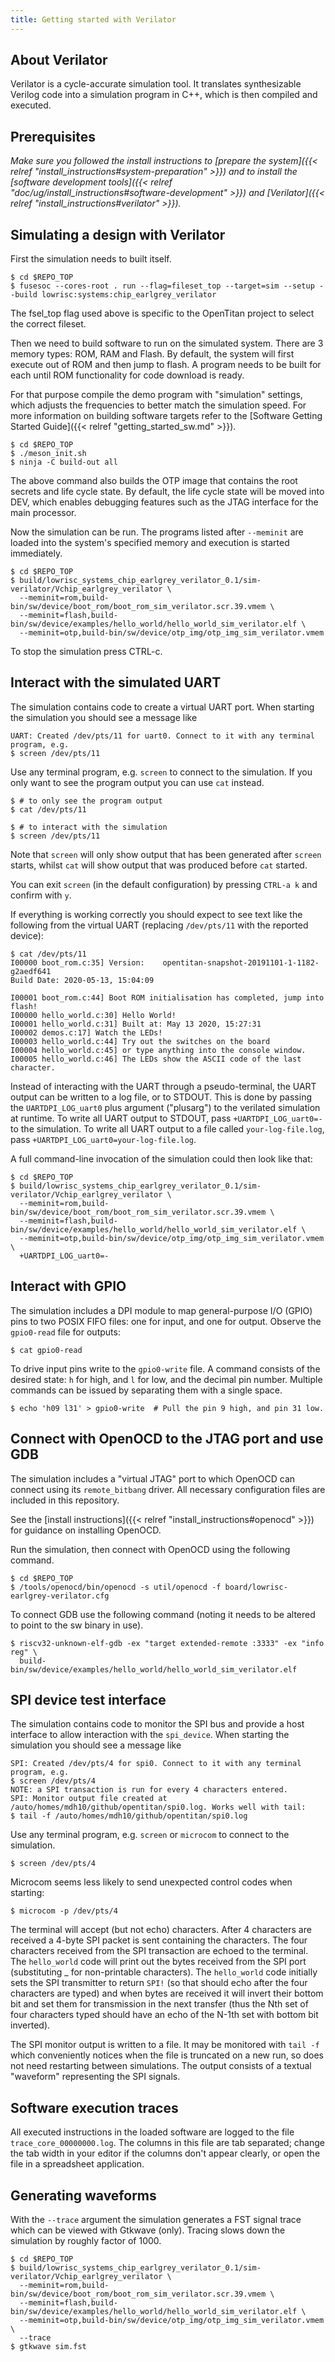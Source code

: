 ```yaml
---
title: Getting started with Verilator
---
```


## About Verilator

Verilator is a cycle-accurate simulation tool.
It translates synthesizable Verilog code into a simulation program in C++, which is then compiled and executed.

<!-- TODO: Switch all calls to fusesoc and the Verilated system to refer to Meson, once it supports fusesoc. -->

## Prerequisites

_Make sure you followed the install instructions to [prepare the system]({{< relref "install_instructions#system-preparation" >}}) and to install the [software development tools]({{< relref "doc/ug/install_instructions#software-development" >}}) and [Verilator]({{< relref "install_instructions#verilator" >}})._

## Simulating a design with Verilator

First the simulation needs to built itself.

```console
$ cd $REPO_TOP
$ fusesoc --cores-root . run --flag=fileset_top --target=sim --setup --build lowrisc:systems:chip_earlgrey_verilator
```
The fsel_top flag used above is specific to the OpenTitan project to select the correct fileset.


Then we need to build software to run on the simulated system.
There are 3 memory types: ROM, RAM and Flash.
By default, the system will first execute out of ROM and then jump to flash.
A program needs to be built for each until ROM functionality for code download is ready.

For that purpose compile the demo program with "simulation" settings, which adjusts the frequencies to better match the simulation speed.
For more information on building software targets refer to the [Software Getting Started Guide]({{< relref "getting_started_sw.md" >}}).

```console
$ cd $REPO_TOP
$ ./meson_init.sh
$ ninja -C build-out all
```

The above command also builds the OTP image that contains the root secrets and life cycle state.
By default, the life cycle state will be moved into DEV, which enables debugging features such as the JTAG interface for the main processor.

Now the simulation can be run.
The programs listed after `--meminit` are loaded into the system's specified memory and execution is started immediately.

```console
$ cd $REPO_TOP
$ build/lowrisc_systems_chip_earlgrey_verilator_0.1/sim-verilator/Vchip_earlgrey_verilator \
  --meminit=rom,build-bin/sw/device/boot_rom/boot_rom_sim_verilator.scr.39.vmem \
  --meminit=flash,build-bin/sw/device/examples/hello_world/hello_world_sim_verilator.elf \
  --meminit=otp,build-bin/sw/device/otp_img/otp_img_sim_verilator.vmem
```

To stop the simulation press CTRL-c.

## Interact with the simulated UART

The simulation contains code to create a virtual UART port.
When starting the simulation you should see a message like

```console
UART: Created /dev/pts/11 for uart0. Connect to it with any terminal program, e.g.
$ screen /dev/pts/11
```

Use any terminal program, e.g. `screen` to connect to the simulation.
If you only want to see the program output you can use `cat` instead.

```console
$ # to only see the program output
$ cat /dev/pts/11

$ # to interact with the simulation
$ screen /dev/pts/11
```

Note that `screen` will only show output that has been generated after `screen` starts, whilst `cat` will show output that was produced before `cat` started.

You can exit `screen` (in the default configuration) by pressing `CTRL-a k` and confirm with `y`.

If everything is working correctly you should expect to see text like the following from the virtual UART (replacing `/dev/pts/11` with the reported device):

```console
$ cat /dev/pts/11
I00000 boot_rom.c:35] Version:    opentitan-snapshot-20191101-1-1182-g2aedf641
Build Date: 2020-05-13, 15:04:09

I00001 boot_rom.c:44] Boot ROM initialisation has completed, jump into flash!
I00000 hello_world.c:30] Hello World!
I00001 hello_world.c:31] Built at: May 13 2020, 15:27:31
I00002 demos.c:17] Watch the LEDs!
I00003 hello_world.c:44] Try out the switches on the board
I00004 hello_world.c:45] or type anything into the console window.
I00005 hello_world.c:46] The LEDs show the ASCII code of the last character.
```

Instead of interacting with the UART through a pseudo-terminal, the UART output can be written to a log file, or to STDOUT.
This is done by passing the `UARTDPI_LOG_uart0` plus argument ("plusarg") to the verilated simulation at runtime.
To write all UART output to STDOUT, pass `+UARTDPI_LOG_uart0=-` to the simulation.
To write all UART output to a file called `your-log-file.log`, pass `+UARTDPI_LOG_uart0=your-log-file.log`.

A full command-line invocation of the simulation could then look like that:
```console
$ cd $REPO_TOP
$ build/lowrisc_systems_chip_earlgrey_verilator_0.1/sim-verilator/Vchip_earlgrey_verilator \
  --meminit=rom,build-bin/sw/device/boot_rom/boot_rom_sim_verilator.scr.39.vmem \
  --meminit=flash,build-bin/sw/device/examples/hello_world/hello_world_sim_verilator.elf \
  --meminit=otp,build-bin/sw/device/otp_img/otp_img_sim_verilator.vmem \
  +UARTDPI_LOG_uart0=-
```

## Interact with GPIO

The simulation includes a DPI module to map general-purpose I/O (GPIO) pins to two POSIX FIFO files: one for input, and one for output.
Observe the `gpio0-read` file for outputs:

```console
$ cat gpio0-read
```

To drive input pins write to the `gpio0-write` file.
A command consists of the desired state: `h` for high, and `l` for low, and the decimal pin number.
Multiple commands can be issued by separating them with a single space.

```console
$ echo 'h09 l31' > gpio0-write  # Pull the pin 9 high, and pin 31 low.
```


## Connect with OpenOCD to the JTAG port and use GDB

The simulation includes a "virtual JTAG" port to which OpenOCD can connect using its `remote_bitbang` driver.
All necessary configuration files are included in this repository.

See the [install instructions]({{< relref "install_instructions#openocd" >}}) for guidance on installing OpenOCD.

Run the simulation, then connect with OpenOCD using the following command.

```console
$ cd $REPO_TOP
$ /tools/openocd/bin/openocd -s util/openocd -f board/lowrisc-earlgrey-verilator.cfg
```

To connect GDB use the following command (noting it needs to be altered to point to the sw binary in use).

```console
$ riscv32-unknown-elf-gdb -ex "target extended-remote :3333" -ex "info reg" \
  build-bin/sw/device/examples/hello_world/hello_world_sim_verilator.elf
```

## SPI device test interface

The simulation contains code to monitor the SPI bus and provide a host interface to allow interaction with the `spi_device`.
When starting the simulation you should see a message like

```console
SPI: Created /dev/pts/4 for spi0. Connect to it with any terminal program, e.g.
$ screen /dev/pts/4
NOTE: a SPI transaction is run for every 4 characters entered.
SPI: Monitor output file created at /auto/homes/mdh10/github/opentitan/spi0.log. Works well with tail:
$ tail -f /auto/homes/mdh10/github/opentitan/spi0.log
```

Use any terminal program, e.g. `screen` or `microcom` to connect to the simulation.

```console
$ screen /dev/pts/4
```

Microcom seems less likely to send unexpected control codes when starting:
```console
$ microcom -p /dev/pts/4
```

The terminal will accept (but not echo) characters.
After 4 characters are received a 4-byte SPI packet is sent containing the characters.
The four characters received from the SPI transaction are echoed to the terminal.
The `hello_world` code will print out the bytes received from the SPI port (substituting _ for non-printable characters).
The `hello_world` code initially sets the SPI transmitter to return `SPI!` (so that should echo after the four characters are typed) and when bytes are received it will invert their bottom bit and set them for transmission in the next transfer (thus the Nth set of four characters typed should have an echo of the N-1th set with bottom bit inverted).

The SPI monitor output is written to a file.
It may be monitored with `tail -f` which conveniently notices when the file is truncated on a new run, so does not need restarting between simulations.
The output consists of a textual "waveform" representing the SPI signals.

## Software execution traces

All executed instructions in the loaded software are logged to the file `trace_core_00000000.log`.
The columns in this file are tab separated; change the tab width in your editor if the columns don't appear clearly, or open the file in a spreadsheet application.

## Generating waveforms

With the `--trace` argument the simulation generates a FST signal trace which can be viewed with Gtkwave (only).
Tracing slows down the simulation by roughly factor of 1000.

```console
$ cd $REPO_TOP
$ build/lowrisc_systems_chip_earlgrey_verilator_0.1/sim-verilator/Vchip_earlgrey_verilator \
  --meminit=rom,build-bin/sw/device/boot_rom/boot_rom_sim_verilator.scr.39.vmem \
  --meminit=flash,build-bin/sw/device/examples/hello_world/hello_world_sim_verilator.elf \
  --meminit=otp,build-bin/sw/device/otp_img/otp_img_sim_verilator.vmem \
  --trace
$ gtkwave sim.fst
```
